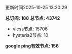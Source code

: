 更新时间2025-10-25 13:20:29

**总订阅: 188**
**总节点: 43742**
- vless节点: 15706
- hysteria2节点: 10

**google ping有效节点: 156**
